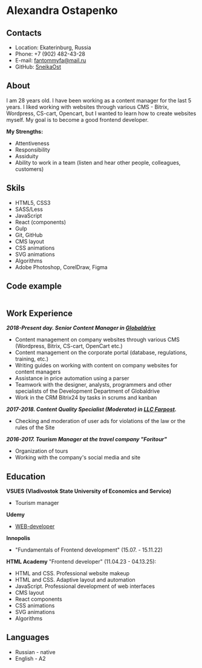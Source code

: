 # Alexandra Ostapenko

## Contacts
* Location: Ekaterinburg, Russia
* Phone: +7 (902) 482-43-28
* E-mail: fantommyfa@mail.ru
* GitHub: [SneikaOst](https://github.com/SneikaOst)

## About
I am 28 years old. I have been working as a content manager for the last 5 years. I liked working with websites through various CMS - Bitrix, Wordpress, CS-cart, Opencart, but I wanted to learn how to create websites myself. My goal is to become a good frontend developer.

**My Strengths:**
* Attentiveness
* Responsibility
* Assiduity
* Ability to work in a team (listen and hear other people, colleagues, customers)

## Skils
* HTML5, CSS3
* SASS/Less
* JavaScript
* React (components)
* Gulp
* Git, GitHub
* CMS layout
* CSS animations
* SVG animations
* Algorithms
* Adobe Photoshop, CorelDraw, Figma

## Code example

```

```

## Work Experience
**_2018-Present day. Senior Content Manager in [Globaldrive](https://globaldrive.ru/)_**
* Content management on company websites through various CMS (Wordpress, Bitrix, CS-cart, OpenCart etc.)
* Content management on the corporate portal (database, regulations, training, etc.)  
* Writing guides on working with content on company websites for content managers
* Assistance in price automation using a parser
* Teamwork with the designer, analysts, programmers and other specialists of the Development Department of Globaldrive
* Work in the CRM Bitrix24 by tasks in scrums and kanban

**_2017-2018. Content Quality Specialist (Moderator) in [LLC Farpost](https://www.farpost.ru/)._**
* Checking and moderation of user ads for violations of the law or the rules of the Site

**_2016-2017. Tourism Manager at the travel company "Foritour"_**
* Organization of tours
* Working with the company's social media and site


## Education
**VSUES (Vladivostok State University of Economics and Service)**
* Tourism manager

**Udemy**
* [WEB-developer](https://www.udemy.com/course/webdeveloper/)

**Innopolis**
* "Fundamentals of Frontend development" (15.07. - 15.11.22)

**HTML Academy**
"Frontend developer" (11.04.23 - 04.13.25):
* HTML and CSS. Professional website makeup
* HTML and CSS. Adaptive layout and automation
* JavaScript. Professional development of web interfaces
* CMS layout
* React components
* CSS animations
* SVG animations
* Algorithms

## Languages
* Russian - native
* English - A2
